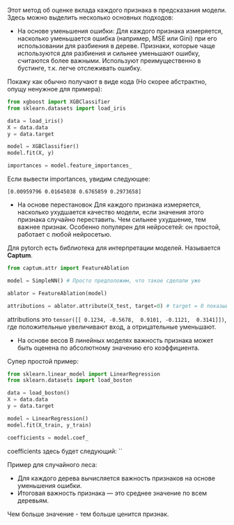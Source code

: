 Этот метод об оценке вклада каждого признака в предсказания модели.
Здесь можно выделить несколько основных подходов:

- На основе уменьшения ошибки:
  Для каждого признака измеряется, насколько уменьшается ошибка (например, MSE или Gini) при его использовании для разбиения в дереве. Признаки, которые чаще используются для разбиения и сильнее уменьшают ошибку, считаются более важными. Используют преимущественно в бустинге, т.к. легче отслеживать ошибку.

Покажу как обычно получают в виде кода (Но скорее абстрактно, опущу ненужное для примера):
``` python
from xgboost import XGBClassifier
from sklearn.datasets import load_iris

data = load_iris()
X = data.data
y = data.target

model = XGBClassifier()
model.fit(X, y)

importances = model.feature_importances_
```

Если вывести importances, увидим следующее:
``` console
[0.00959796 0.01645038 0.6765859 0.2973658]
```


- На основе перестановок 
  Для каждого признака измеряется, насколько ухудшается качество модели, если значения этого признака случайно переставить. Чем сильнее ухудшение, тем важнее признак. Особенно популярен для нейросетей: он простой, работает с любой нейросетью.

Для pytorch есть библиотека для интерпретации моделей. Называется **Captum**.
``` python
from captum.attr import FeatureAblation

model = SimpleNN() # Просто предположим, что такое сделали уже

ablator = FeatureAblation(model)

attributions = ablator.attribute(X_test, target=0) # target = 0 показывает какой выходной нейрон по счету мы будем проверять
```

attributions это `tensor([[ 0.1234, -0.5678,  0.9101, -0.1121,  0.3141]])`, где положительные увеличивают вход, а отрицательные уменьшают.

- На основе весов
  В линейных моделях важность признака может быть оценена по абсолютному значению его коэффициента. 

Супер простой пример:
``` python
from sklearn.linear_model import LinearRegression
from sklearn.datasets import load_boston

data = load_boston()
X = data.data
y = data.target

model = LinearRegression()
model.fit(X_train, y_train)

coefficients = model.coef_
```

coefficients здесь будет следующий: ``

Пример для случайного леса:
- Для каждого дерева вычисляется важность признаков на основе уменьшения ошибки.
- Итоговая важность признака — это среднее значение по всем деревьям.

Чем больше значение - тем больше ценится признак.